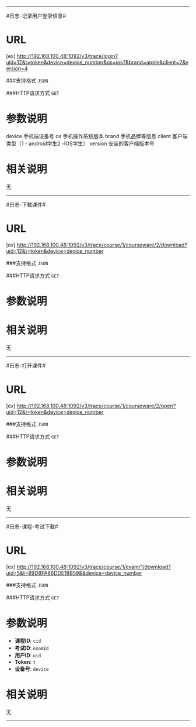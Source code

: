 ******



#日志-记录用户登录信息#

URL
====
[ex] http://192.168.100.48:1092/v3/trace/login?uid=12&t=token&device=device_number&os=ios7&brand=apple&client=2&version=4

###支持格式 `JSON`

###HTTP请求方式 `GET`

参数说明
====
device 手机端设备号
os 手机操作系统版本
brand 手机品牌等信息
client 客户端类型（1 - android学生2 -IOS学生）
version 安装的客户端版本号


相关说明
===
无

******

#日志-下载课件#

URL
====
[ex] http://192.168.100.48:1092/v3/trace/course/1/courseware/2/download?uid=12&t=token&device=device_number

###支持格式 `JSON`

###HTTP请求方式 `GET`

参数说明
====

相关说明
===
无


******
#日志-打开课件#


URL
====
[ex] http://192.168.100.48:1092/v3/trace/course/1/courseware/2/open?uid=12&t=token&device=device_number

###支持格式 `JSON`

###HTTP请求方式 `GET`

参数说明
====

相关说明
===
无

******


#日志-课程-考试下载#

URL
====
[ex] http://192.168.100.48:1092/v3/trace/course/1/exam/1/download?uid=5&t=89D8FA86DDE18B59&&device=device_number

###支持格式 `JSON`

###HTTP请求方式 `GET`

参数说明
====
+ **课程ID**: `cid` 
+ **考试ID**: `examId` 
+ **用户ID**: `uid` 
+ **Token**: `t` 
+ **设备号**: `device` 

相关说明
===
无

******


